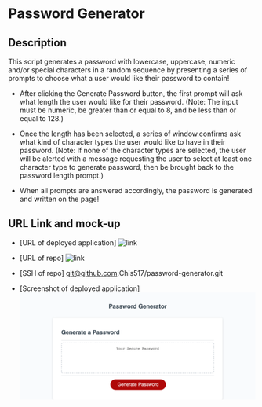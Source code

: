 # Password Generator

## Description
This script generates a password with lowercase, uppercase, numeric and/or special characters in a random sequence by presenting a series of prompts to choose what a user would like their password to contain!

* After clicking the Generate Password button, the first prompt will ask what length the user would like for their password. (Note: The input must be numeric, be greater than or equal to 8, and be less than or equal to 128.)

* Once the length has been selected, a series of window.confirms ask what kind of character types the user would like to have in their password. (Note: If none of the character types are selected, the user will be alerted with a message requesting the user to select at least one character type to generate password, then be brought back to the password length prompt.)

* When all prompts are answered accordingly, the password is generated and written on the page!

## URL Link and mock-up

* [URL of deployed application]
![link](https://chis517.github.io/password-generator/)

* [URL of repo]
![link](https://github.com/Chis517/password-generator.git)

* [SSH of repo]
git@github.com:Chis517/password-generator.git

* [Screenshot of deployed application]
![image](password-generator-image.png)